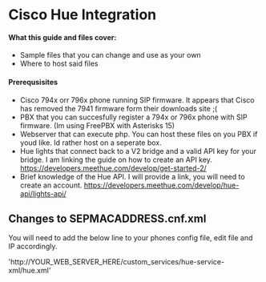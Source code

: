 # Cisco Hue Integration



#### What this guide and files cover: 
* Sample files that you can change and use as your own
* Where to host said files

#### Prerequsisites
* Cisco 794x orr 796x phone running SIP firmware.  It appears that Cisco has removed the 7941 firmware form their downloads site ;(
* PBX that you can succesfully register a 794x or 796x phone with SIP firmware. (Im using FreePBX with Asterisks 15)
* Webserver that can execute php.  You can host these files on you PBX if youd like. Id rather host on a seperate box.
* Hue lights that connect back to a V2 bridge and a valid API key for your bridge. I am linking the guide on how to create an API key. https://developers.meethue.com/develop/get-started-2/
* Brief knowledge of the Hue API.  I will provide a link, you will need to create an account. https://developers.meethue.com/develop/hue-api/lights-api/

## Changes to SEPMACADDRESS.cnf.xml

You will need to add the below line to your phones config file, edit file and IP accordingly.

'<servicesURL>http://YOUR_WEB_SERVER_HERE/custom_services/hue-service-xml/hue.xml</servicesURL>'
  